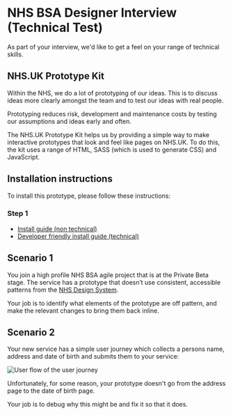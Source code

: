 # NHS BSA Designer Interview (Technical Test)

As part of your interview, we'd like to get a feel on your range of technical skills.

## NHS.UK Prototype Kit

Within the NHS, we do a lot of prototyping of our ideas. This is to discuss ideas more clearly amongst the team and to test our ideas with real people.

Prototyping reduces risk, development and maintenance costs by testing our assumptions and ideas early and often.

The NHS.UK Prototype Kit helps us by providing a simple way to make interactive prototypes that look and feel like pages on NHS.UK. To do this, the kit uses a range of HTML, SASS (which is used to generate CSS) and JavaScript.

## Installation instructions

To install this prototype, please follow these instructions:

### Step 1

- <a href="http://nhsbsa-prototype-test.herokuapp.com/docs/install/simple">Install guide (non technical)</a>
- <a href="http://nhsbsa-prototype-test.herokuapp.com/docs/install/advanced">Developer friendly install guide (technical)</a>

## Scenario 1

You join a high profile NHS BSA agile project that is at the Private Beta stage. The service has a prototype that doesn’t use consistent, accessible patterns from the <a href="https://service-manual.nhs.uk/design-system">NHS Design System</a>. 

Your job is to identify what elements of the prototype are off pattern, and make the relevant changes to bring them back inline.

## Scenario 2

Your new service has a simple user journey which collects a persons name, address and date of birth and submits them to your service:

![User flow of the user journey](https://user-images.githubusercontent.com/45825845/167927459-f499594e-74e3-4965-828d-639d4014e25f.png)

Unfortunately, for some reason, your prototype doesn't go from the address page to the date of birth page.

Your job is to debug why this might be and fix it so that it does.
